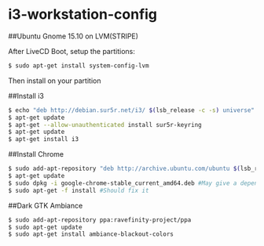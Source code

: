 # i3-workstation-config
##Ubuntu Gnome 15.10 on LVM(STRIPE)

After LiveCD Boot, setup the partitions:
```sh
$ sudo apt-get install system-config-lvm
```
Then install on your partition

##Install i3
```sh
$ echo "deb http://debian.sur5r.net/i3/ $(lsb_release -c -s) universe" >> /etc/apt/sources.list
$ apt-get update
$ apt-get --allow-unauthenticated install sur5r-keyring
$ apt-get update
$ apt-get install i3
```

##Install Chrome
```sh
$ sudo add-apt-repository "deb http://archive.ubuntu.com/ubuntu $(lsb_release -sc) universe"
$ apt-get update
$ sudo dpkg -i google-chrome-stable_current_amd64.deb #May give a dependency error
$ sudo apt-get -f install #Should fix it
```

##Dark GTK Ambiance
```sh
$ sudo add-apt-repository ppa:ravefinity-project/ppa
$ sudo apt-get update
$ sudo apt-get install ambiance-blackout-colors
```
